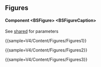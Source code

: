 ﻿## Figures
#### Component \<BSFigure\> \<BSFigureCaption\>
See [shared](layout/shared) for parameters    

{{sample=V4/Content/Figures/Figures1}}

{{sample=V4/Content/Figures/Figures2}}

{{sample=V4/Content/Figures/Figures3}}